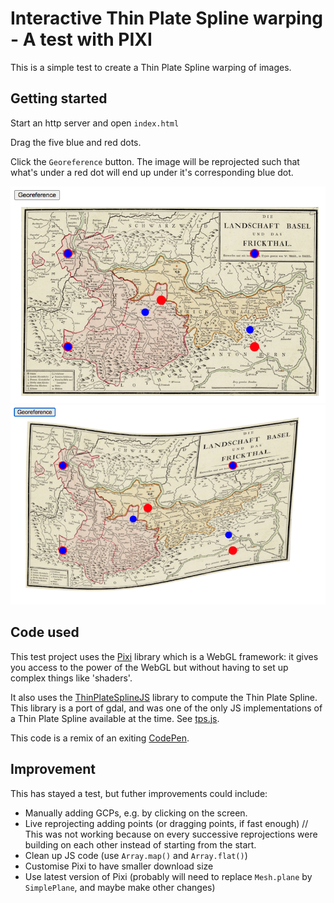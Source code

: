 # Interactive Thin Plate Spline warping - A test with PIXI

This is a simple test to create a Thin Plate Spline warping of images.

## Getting started

Start an http server and open `index.html`

Drag the five blue and red dots. 

Click the `Georeference` button. The image will be reprojected such that what's under a red dot will end up under it's corresponding blue dot.

![Move some points](./before.png)
![Et voila!](./after.png)

## Code used

This test project uses the [Pixi](https://pixijs.download/) library which is a WebGL framework: it gives you access to the power of the WebGL but without having to set up complex things like 'shaders'.

It also uses the [ThinPlateSplineJS](https://github.com/tilemapjp/ThinPlateSplineJS) library to compute the Thin Plate Spline. This library is a port of gdal, and was one of the only JS implementations of a Thin Plate Spline available at the time. See [tps.js](./tps.js).

This code is a remix of an exiting [CodePen](https://codepen.io/jaank/pen/OoywwX).

## Improvement

This has stayed a test, but futher improvements could include:

- Manually adding GCPs, e.g. by clicking on the screen.
- Live reprojecting adding points (or dragging points, if fast enough) // This was not working because on every successive reprojections were building on each other instead of starting from the start.
- Clean up JS code (use `Array.map()` and `Array.flat()`)
- Customise Pixi to have smaller download size
- Use latest version of Pixi (probably will need to replace `Mesh.plane` by `SimplePlane`, and maybe make other changes)